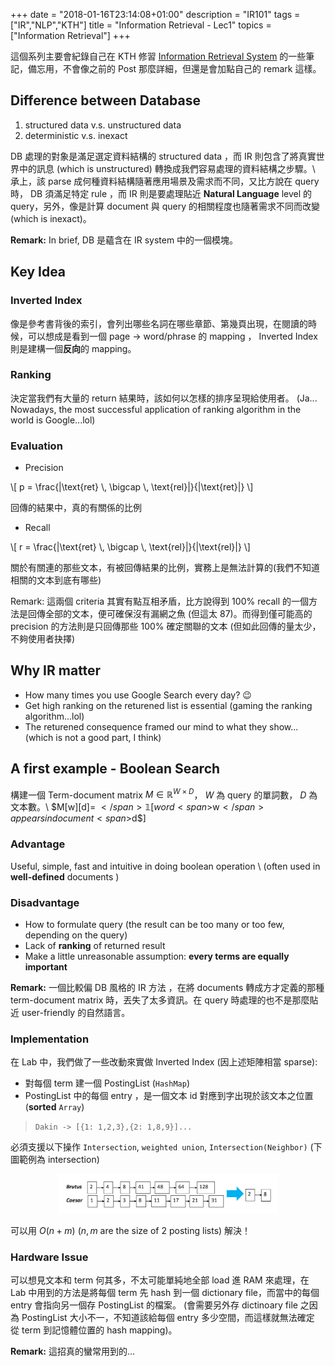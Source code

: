 +++
date =  "2018-01-16T23:14:08+01:00"
description = "IR101"
tags = ["IR","NLP","KTH"]
title =  "Information Retrieval - Lec1"
topics = ["Information Retrieval"]
+++

這個系列主要會紀錄自己在 KTH 修習 [Information Retrieval System](https://www.kth.se/student/kurser/kurs/DD2476?l=en) 的一些筆記，備忘用，不會像之前的 Post 那麼詳細，但還是會加點自己的 remark 這樣。

<!--more-->

## Difference between Database

1. structured data v.s. unstructured data
2. deterministic v.s. inexact

DB 處理的對象是滿足選定資料結構的 structured data ，而 IR 則包含了將真實世界中的訊息 (which is unstructured) 轉換成我們容易處理的資料結構之步驟。\\
承上，該 parse 成何種資料結構隨著應用場景及需求而不同，又比方說在 query 時， DB 須滿足特定 rule ，而 IR 則是要處理貼近 **Natural Language** level 的 query，另外，像是計算 document 與 query 的相關程度也隨著需求不同而改變 (which is inexact)。

**Remark:** In brief, DB 是蘊含在 IR system 中的一個模塊。

## Key Idea

### Inverted Index

像是參考書背後的索引，會列出哪些名詞在哪些章節、第幾頁出現，在閱讀的時候，可以想成是看到一個 page <span>$\rightarrow$</span> word/phrase 的 mapping ， Inverted Index 則是建構一個**反向**的 mapping。

### Ranking
決定當我們有大量的 return 結果時，該如何以怎樣的排序呈現給使用者。 (Ja...  Nowadays, the most successful application of ranking algorithm in the world is Google...lol)

### Evaluation

* Precision

<div>
\[
p = \frac{|\text{ret} \, \bigcap \, \text{rel}|}{|\text{ret}|}
\]
</div>

回傳的結果中，真的有關係的比例

* Recall

<div>
\[
r = \frac{|\text{ret} \, \bigcap \, \text{rel}|}{|\text{rel}|}
\]
</div>

關於有關連的那些文本，有被回傳結果的比例，實務上是無法計算的(我們不知道相關的文本到底有哪些)

Remark: 這兩個 criteria 其實有點互相矛盾，比方說得到 <span>$100 \%$</span> recall 的一個方法是回傳全部的文本，便可確保沒有漏網之魚 (但這太 87)。而得到僅可能高的precision 的方法則是只回傳那些 <span>$100 \%$</span> 確定關聯的文本 (但如此回傳的量太少，不夠使用者抉擇)

## Why IR matter

* How many times you use Google Search every day? 😉
* Get high ranking on the returened list is essential (gaming the ranking
  algorithm...lol)
* The returened consequence framed our mind to what they show... (which is not a
  good part, I think)


## A first example - Boolean Search

構建一個 Term-document matrix <span>$M \in \mathbb{R}^{W \times D}$</span>，
<span>$W$</span>
為 query 的單詞數， <span>$D$</span> 為文本數。\\
<span>$M[w][d]= $</span> 𝟙[word <span>$w$</span> appears
in document <span>$d$</span>]


### Advantage

Useful, simple, fast and intuitive in doing boolean operation \\
(often used in **well-defined** documents )

### Disadvantage

* How to formulate query (the result can be too many or too few, depending on
  the query)
* Lack of **ranking** of returned result
* Make a little unreasonable assumption: **every terms are equally important**

**Remark:** 一個比較偏 DB 風格的 IR 方法 ，在將 documents 轉成方才定義的那種 term-document matrix 時，丟失了太多資訊。在 query 時處理的也不是那麼貼近 user-friendly 的自然語言。

### Implementation

在 Lab 中，我們做了一些改動來實做 Inverted Index (因上述矩陣相當 sparse):

* 對每個 term 建一個 PostingList (`HashMap`)
* PostingList 中的每個 entry ，是一個文本 id 對應到字出現於該文本之位置
   (**sorted** `Array`)

> ``Dakin -> [{1: 1,2,3},{2: 1,8,9}]...``

必須支援以下操作 `Intersection`, `weighted union`, `Intersection(Neighbor)`
(下圖範例為 intersection)

<center><img src="/img/post/ir-intersection.png" width="70%" style="border-radius: 0%;"></center>

可以用 <span>$O(n+m)$</span> (<span>$n,m$</span> are the size of 2 posting lists) 解決！

### Hardware Issue

可以想見文本和 term 何其多，不太可能單純地全部 load 進 RAM 來處理，在 Lab 中用到的方法是將每個 term 先 hash 到一個 dictionary file，而當中的每個 entry 會指向另一個存 PostingList 的檔案。 (會需要另外存 dictinoary file 之因為 PostingList 大小不一，不知道該給每個 entry 多少空間，而這樣就無法確定 從 term 到記憶體位置的 hash mapping)。

**Remark:** 這招真的蠻常用到的...

